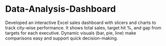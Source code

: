 # Data-Analysis-Dashboard
Developed an interactive Excel sales dashboard with slicers and charts to track city-wise performance. It shows total sales, target hit %, and gap from targets for each executive. Dynamic visuals (bar, pie, line) make comparisons easy and support quick decision-making.
